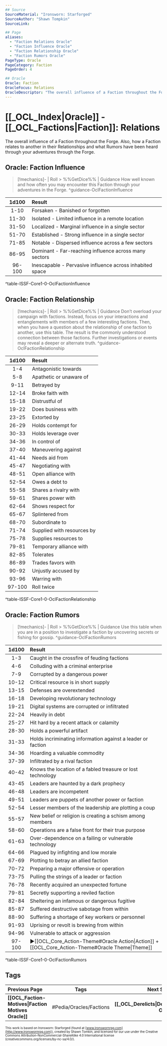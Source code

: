 ```yaml
---
## Source
SourceMaterial: "Ironsworn: Starforged"
SourceAuthor: "Shawn Tompkin"
SourceLink: 

## Page
aliases:
  - "Faction Relations Oracle"
  - "Faction Influence Oracle"
  - "Faction Relationship Oracle"
  - "Faction Rumors Oracle"
PageType: Oracle
PageCategory: Faction
PageOrder: 4

## Oracle
Oracle: Faction
OracleFocus: Relations
OracleDescriptor: "The overall influence of a Faction throughout the Forge. How a Faction relates to another in their Relationships and what Rumors have been heard through your adventures through the Forge."
---
```

 # [[_OCL_Index|Oracle]] - [[_OCL_Factions|Faction]]: Relations
The overall influence of a Faction throughout the Forge. Also, how a Faction relates to another in their Relationships and what Rumors have been heard through your adventures through the Forge.

## Oracle: Faction Influence
> [!mechanics]- | Roll > %%GetDice%% | Guidance
> How well known and how often you may encounter this Faction through your adventures in the Forge. ^guidance-OclFactionInfluence

| 1d100 | Result |
|:---:|:--- |
| 1-10 | Forsaken - Banished or forgotten |
| 11-30 | Isolated - Limited influence in a remote location |
| 31-50 | Localized - Marginal influence in a single sector |
| 51-70 | Established - Strong influence in a single sector |
| 71-85 | Notable - Dispersed influence across a few sectors |
| 86-95 | Dominant - Far-reaching influence across many sectors |
| 96-100 | Inescapable - Pervasive influence across inhabited space |
^table-ISSF-Core1-0-OclFactionInfluence

## Oracle: Faction Relationship
> [!mechanics]- | Roll > %%GetDice%% | Guidance
> Don’t overload your campaign with factions. Instead, focus on your interactions and entanglements with members of a few interesting factions. Then, when you have a question about the relationship of one faction to another, use this table. The result is the commonly understood connection between those factions. Further investigations or events may reveal a deeper or alternate truth. ^guidance-OclFactionRelationship

| 1d100 | Result |
|:---:|:--- |
| 1-4 | Antagonistic towards |
| 5-8 | Apathetic or unaware of |
| 9-11 | Betrayed by |
| 12-14 | Broke faith with |
| 15-18 | Distrustful of |
| 19-22 | Does business with |
| 23-25 | Extorted by |
| 26-29 | Holds contempt for |
| 30-33 | Holds leverage over |
| 34-36 | In control of |
| 37-40 | Maneuvering against |
| 41-44 | Needs aid from |
| 45-47 | Negotiating with |
| 48-51 | Open alliance with |
| 52-54 | Owes a debt to |
| 55-58 | Shares a rivalry with |
| 59-61 | Shares power with |
| 62-64 | Shows respect for |
| 65-67 | Splintered from |
| 68-70 | Subordinate to |
| 71-74 | Supplied with resources by |
| 75-78 | Supplies resources to |
| 79-81 | Temporary alliance with |
| 82-85 | Tolerates |
| 86-89 | Trades favors with |
| 90-92 | Unjustly accused by |
| 93-96 | Warring with |
| 97-100 | Roll twice |
^table-ISSF-Core1-0-OclFactionRelationship

## Oracle: Faction Rumors
> [!mechanics]- | Roll > %%GetDice%% | Guidance
> Use this table when you are in a position to investigate a faction by uncovering secrets or fishing for gossip. ^guidance-OclFactionRumors

| 1d100 | Result |
|:---:|:--- |
| 1-3 | Caught in the crossfire of feuding factions |
| 4-6 | Colluding with a criminal enterprise |
| 7-9 | Corrupted by a dangerous power |
| 10-12 | Critical resource is in short supply |
| 13-15 | Defenses are overextended |
| 16-18 | Developing revolutionary technology |
| 19-21 | Digital systems are corrupted or infiltrated |
| 22-24 | Heavily in debt |
| 25-27 | Hit hard by a recent attack or calamity |
| 28-30 | Holds a powerful artifact |
| 31-33 | Holds incriminating information against a leader or faction |
| 34-36 | Hoarding a valuable commodity |
| 37-39 | Infiltrated by a rival faction |
| 40-42 | Knows the location of a fabled treasure or lost technology |
| 43-45 | Leaders are haunted by a dark prophecy |
| 46-48 | Leaders are incompetent |
| 49-51 | Leaders are puppets of another power or faction |
| 52-54 | Lesser members of the leadership are plotting a coup |
| 55-57 | New belief or religion is creating a schism among members |
| 58-60 | Operations are a false front for their true purpose |
| 61-63 | Over-dependence on a failing or vulnerable technology |
| 64-66 | Plagued by infighting and low morale |
| 67-69 | Plotting to betray an allied faction |
| 70-72 | Preparing a major offensive or operation |
| 73-75 | Pulling the strings of a leader or faction |
| 76-78 | Recently acquired an unexpected fortune |
| 79-81 | Secretly supporting a reviled faction |
| 82-84 | Sheltering an infamous or dangerous fugitive |
| 85-87 | Suffered destructive sabotage from within |
| 88-90 | Suffering a shortage of key workers or personnel |
| 91-93 | Uprising or revolt is brewing from within |
| 94-96 | Vulnerable to attack or aggression |
| 97-100 | ▶[[OCL_Core_Action-Theme#Oracle Action\|Action]] + [[OCL_Core_Action-Theme#Oracle Theme\|Theme]] |
^table-ISSF-Core1-0-OclFactionRumors

## Tags
| Previous Page | Tags | Next Section |
|:--- |:---:| ---:|
| **[[OCL_Faction-Motives\|Faction Motives Oracle]]** | #Pedia/Oracles/Factions | **[[_OCL_Derelicts\|Derelicts Oracle]]** |

<font size=-2>This work is based on Ironsworn: Starforged (found at [www.ironswornrpg.com](http://www.ironswornrpg.com)), created by Shawn Tomkin, and licensed for our use under the Creative Commons Attribution-NonCommercial-ShareAlike 4.0 International license  (creativecommons.org/licenses/by-nc-sa/4.0/).</font>